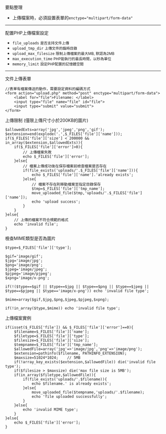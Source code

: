 要點整理
- 上傳檔案時，必須設置表單的`enctype="multipart/form-data"`

---

配置PHP上傳檔案設定
- `file_uploads` <small>是否支持文件上傳</small>
- `upload_tmp_dir` <small>上傳文件的臨時目錄</small>
- `upload_max_filesize` <small>限制上傳檔案的最大MB, 默認為2MB</small>
- `max_execution_time` <small>PHP能執行的最長時間，以秒為單位</small>
- `memory_limit` <small>設定PHP配置的記憶體空間</small>

---

文件上傳表單
```
//表單有檔案傳送的動作，需要設定資料的編碼方式
<form action="upload.php" method="post" enctype="multipart/form-data">
	<label for="file">Filename: </label>
	<input type="file" name="file" id="file">
	<input type="submit" value="submit">
</form>
```

上傳限制 (僅限上傳尺寸小於200KB的圖片)
```
$allowedExts=array('jpg','jpeg','png','gif');
$extension=end(explode('.',$_FILES['file']['name']));
if($_FILES['file']['size'] < 200000 && in_array($extension,$allowedExts)){
	if($_FILES['file']['error']>0){
		// 上傳檔案失敗
		echo $_FILES['file']['error'];		
	}else{
		// 檔案上傳成功後在保存檔案前檢查檔案是否存在
		if(file_exists('uploads/'.$_FILES['file']['name'])){
			echo $_FILES['file']['name'].'already exists';
		}else{
			// 檔案不存在則移動檔案至指定目錄保存
			$tmp=$_FILES['file']['tmp_name'];
			move_uploaded_file($tmp,'uploads/'.$_FILES['file']['name']);
			echo 'upload success';
		}
	}
}else{
	// 上傳的檔案不符合規範的格式
	echo 'invalid file';
}
```

檢查MIME類型是否為圖片
```
$type=$_FILES['file']['type'];

$gif='image/gif';
$jpg='image/jpg';
$png='image/png';
$jpeg='image/jpeg';
$pjpeg='image/pjpeg';
$xpng='image/x-png';

if(!($type==$gif || $type==$jpg || $type==$png || $type==$jpeg || $type==$pjpeg || $type=='image/x-png')) echo 'invalid file type';

$mime=array($gif,$jpg,$png,$jpeg,$pjpeg,$xpng);

if(!in_array($type,$mime)) echo 'invalid file type';
```

上傳檔案實例
```
if(isset($_FILES['file']) && $_FILES['file']['error']==0){
	$filename=$_FILES['file']['name'];
	$filetype=$_FILES['file']['type'];
	$filesize=$_FILES['file']['size'];
	$tempname=$_FILES['file']['tmp_name'];
	$allowedFile=array('jpg'=>'image/jpg','png'=>'image/png');
	$extension=pathinfo($filename, PATHINFO_EXTENSION);
	$maxsize=51024*1024;	// 5MB
	if(!array_key_exists($extension,$allowedFile)) die('invalid file type');
	if($filesize > $maxsize) die('max file size is 5MB');
	if(in_array($filetype,$allowedFile)){
		if(file_exists('uploads/'.$filename)){
			echo $filename.' is already exists';
		}else{
			move_uploaded_file($tempname,'uploads/'.$filename);
			echo 'file uploaded successfully';
		}
	}else{
		echo 'invalid MIME type';
	}
}else{
	echo $_FILES['file']['error'];
}
```
